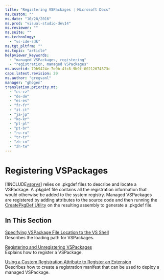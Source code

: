 ```yaml
---
title: "Registering VSPackages | Microsoft Docs"
ms.custom: ""
ms.date: "10/20/2016"
ms.prod: "visual-studio-dev14"
ms.reviewer: ""
ms.suite: ""
ms.technology: 
  - "vs-ide-sdk"
ms.tgt_pltfrm: ""
ms.topic: "article"
helpviewer_keywords: 
  - "managed VSPackages, registering"
  - "registration, managed VSPackages"
ms.assetid: 79b9424e-7e9b-4fc8-9b9f-00212674573c
caps.latest.revision: 20
ms.author: "gregvanl"
manager: "ghogen"
translation.priority.mt: 
  - "cs-cz"
  - "de-de"
  - "es-es"
  - "fr-fr"
  - "it-it"
  - "ja-jp"
  - "ko-kr"
  - "pl-pl"
  - "pt-br"
  - "ru-ru"
  - "tr-tr"
  - "zh-cn"
  - "zh-tw"
---
```

# Registering VSPackages
[!INCLUDE[vsprvs](../code-quality/includes/vsprvs_md.md)] relies on .pkgdef files to describe and locate a VSPackage. A .pkgdef file contains all the registration information that would otherwise be added to the system registry. Managed VSPackages are registered by adding attributes to the source code and then running the [CreatePkgDef Utility](../extensibility-internals/createpkgdef-utility.md) on the resulting assembly to generate a .pkgdef file.  
  
## In This Section  
 [Specifying VSPackage File Location to the VS Shell](../extensibility-internals/specifying-vspackage-file-location-to-the-vs-shell.md)  
 Describes the loading path for VSPackages.  
  
 [Registering and Unregistering VSPackages](../extensibility/registering-and-unregistering-vspackages.md)  
 Explains how to register a VSPackage.  
  
 [Using a Custom Registration Attribute to Register an Extension](../misc/using-a-custom-registration-attribute-to-register-an-extension.md)  
 Describes how to create a registration manifest that can be used to deploy a managed VSPackage.